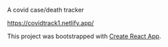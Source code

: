A covid case/death tracker

https://covidtrack1.netlify.app/

This project was bootstrapped with [Create React App](https://github.com/facebook/create-react-app).
